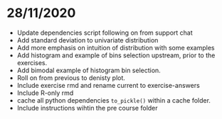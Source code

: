 # 28/11/2020

* Update dependencies script following on from support chat
* Add standard deviation to univariate distribution
* Add more emphasis on intuition of distribution with some examples
* Add histogram and example of bins selection upstream, prior to the exercises.
* Add bimodal example of histogram bin selection.
* Roll on from previous to denisty plot.
* Include exercise rmd and rename current to exercise-answers
* Include R-only rmd
* cache all python dependencies `to_pickle()` within a cache folder.
* Include instructions wihtin the pre course folder 